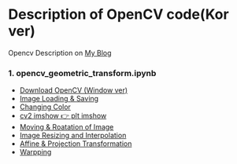 # Description of OpenCV code(Kor ver)

Opencv Description on <a href = "bigdata-analyst.tistory.com"> My Blog </a>

### 1. opencv_geometric_transform.ipynb
  -  <a href = 'https://bigdata-analyst.tistory.com/131?category=881359'> Download OpenCV (Window ver) </a>
  -  <a href = 'https://bigdata-analyst.tistory.com/133?category=881359'> Image Loading & Saving </a>
  -  <a href = 'https://bigdata-analyst.tistory.com/134?category=881359'> Changing Color </a>
  -  <a href = 'https://bigdata-analyst.tistory.com/135?category=881359'> cv2 imshow 👉 plt imshow </a>
  -  <a href = 'https://bigdata-analyst.tistory.com/204'> Moving & Roatation of Image </a>
  -  <a href = 'https://bigdata-analyst.tistory.com/205'> Image Resizing and Interpolation </a>
  -  <a href = 'https://bigdata-analyst.tistory.com/206'> Affine & Projection Transformation </a>
  -  <a href = 'https://bigdata-analyst.tistory.com/207'> Warpping </a>
